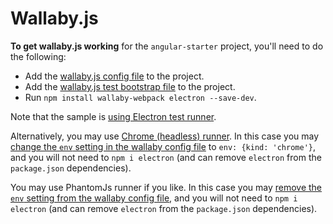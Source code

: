 # Wallaby.js

**To get wallaby.js working** for the `angular-starter` project, you'll need to do the following:
- Add the [wallaby.js config file](https://github.com/wallabyjs/angular-starter/blob/master/wallaby.js) to the project.
- Add the [wallaby.js test bootstrap file](https://github.com/wallabyjs/angular-starter/blob/master/config/spec-bundle-wallaby.js) to the project.
- Run `npm install wallaby-webpack electron --save-dev`.

Note that the sample is [using Electron test runner](https://wallabyjs.com/docs/integration/electron.html). 

Alternatively, you may use [Chrome (headless) runner](https://wallabyjs.com/docs/integration/chrome.html). In this case you may  [change the `env` setting in the wallaby config file](https://github.com/wallabyjs/angular-starter/blob/master/wallaby.js) to `env: {kind: 'chrome'}`, and you will not need to `npm i electron` (and can remove `electron` from the `package.json` dependencies). 

You may use PhantomJs runner if you like. In this case you may [remove the `env` setting from the wallaby config file](https://github.com/wallabyjs/angular-starter/blob/master/wallaby.js), and you will not need to `npm i electron` (and can remove `electron` from the `package.json` dependencies).
